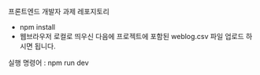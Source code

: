 프론트엔드 개발자 과제 레포지토리

- npm install
- 웹브라우저 로컬로 띄우신 다음에 프로젝트에 포함된 weblog.csv 파일 업로드 하시면 됩니다.

실행 명령어 : npm run dev
